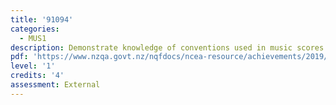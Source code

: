 ```yaml
---
title: '91094'
categories:
  - MUS1
description: Demonstrate knowledge of conventions used in music scores
pdf: 'https://www.nzqa.govt.nz/nqfdocs/ncea-resource/achievements/2019/as91094.pdf'
level: '1'
credits: '4'
assessment: External
---
```


